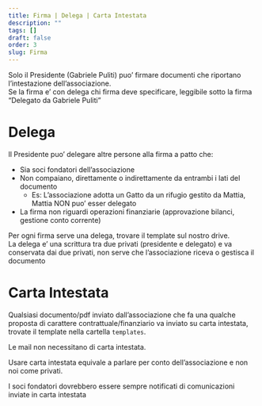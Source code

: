 ```yaml
---
title: Firma | Delega | Carta Intestata
description: ""
tags: []
draft: false
order: 3
slug: Firma
---
```


Solo il Presidente (Gabriele Puliti) puo’ firmare documenti che riportano l’intestazione dell’associazione.  
Se la firma e’ con delega chi firma deve specificare, leggibile sotto la firma “Delegato da Gabriele Puliti”


# Delega

Il Presidente puo’ delegare altre persone alla firma a patto che:
* Sia soci fondatori dell’associazione
* Non compaiano, direttamente o indirettamente da entrambi i lati del documento
    * Es: L’associazione adotta un Gatto da un rifugio gestito da Mattia, Mattia NON puo’ esser delegato
* La firma non riguardi operazioni finanziarie (approvazione bilanci, gestione conto corrente)

Per ogni firma serve una delega, trovare il template sul nostro drive.  
La delega e’ una scrittura tra due privati (presidente e delegato) e va conservata dai due privati, non serve che l’associazione riceva o gestisca il documento


# Carta Intestata

Qualsiasi documento/pdf inviato dall’associazione che fa una qualche proposta di carattere contrattuale/finanziario va inviato su carta intestata, trovate il template nella cartella `templates`.  

Le mail non necessitano di carta intestata.  

Usare carta intestata equivale a parlare per conto dell’associazione e non noi come privati.  

I soci fondatori dovrebbero essere sempre notificati di comunicazioni inviate in carta intestata
